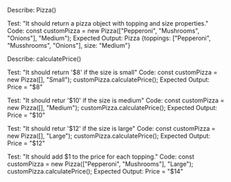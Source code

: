 Describe: Pizza()

Test: "It should return a pizza object with topping and size properties."
Code: const customPizza = new Pizza(["Pepperoni", "Mushrooms", "Onions"], "Medium");
Expected Output: Pizza {toppings: ["Pepperoni", "Musshrooms", "Onions"], size: "Medium"}

Describe: calculatePrice()

Test: "It should return '$8' if the size is small"
Code: const customPizza = new Pizza([], "Small");
      customPizza.calculatePrice();
Expected Output: Price = "$8"

Test: "It should retur '$10' if the size is medium"
Code: const customPizza = new Pizza([], "Medium");
      customPizza.calculatePrice();
Expected Output: Price = "$10"

Test: "It should retur '$12' if the size is large"
Code: const customPizza = new Pizza([], "Large");
      customPizza.calculatePrice();
Expected Output: Price = "$12"

Test: "It should add $1 to the price for each topping."
Code: const customPizza = new Pizza(["Pepperoni", "Mushrooms"], "Large");
      customPizza.calculatePrice();
Expected Output: Price = "$14"